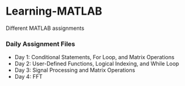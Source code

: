 # Learning-MATLAB
Different MATLAB assignments 

### Daily Assignment Files 

- Day 1: Conditional Statements, For Loop, and Matrix Operations
- Day 2: User-Defined Functions, Logical Indexing, and While Loop
- Day 3: Signal Processing and Matrix Operations
- Day 4: FFT

